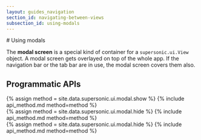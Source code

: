 ```yaml
---
layout: guides_navigation
section_id: navigating-between-views
subsection_id: using-modals
---
```


<section class="docs-section" id="using-modals">
# Using modals

The **modal screen** is a special kind of container for a `supersonic.ui.View` object. A modal screen gets overlayed on top of the whole app. If the navigation bar or the tab bar are in use, the modal screen covers them also.
</section>

## Programmatic APIs

<section class="docs-section" id="show">
{% assign method = site.data.supersonic.ui.modal.show %}
{% include api_method.md method=method %}
</section>

<section class="docs-section" id="hide">
{% assign method = site.data.supersonic.ui.modal.hide %}
{% include api_method.md method=method %}
</section>

<section class="docs-section" id="show">
{% assign method = site.data.supersonic.ui.modal.hide %}
{% include api_method.md method=method %}
</section>
